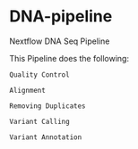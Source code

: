 # DNA-pipeline
Nextflow DNA Seq Pipeline

This Pipeline does the following:

    Quality Control
  
    Alignment
  
    Removing Duplicates
  
    Variant Calling
  
    Variant Annotation
